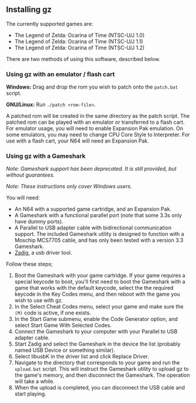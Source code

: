 ## Installing gz
The currently supported games are:
- The Legend of Zelda: Ocarina of Time (NTSC-U/J 1.0)
- The Legend of Zelda: Ocarina of Time (NTSC-U/J 1.1)
- The Legend of Zelda: Ocarina of Time (NTSC-U/J 1.2)

There are two methods of using this software, described below.

### Using gz with an emulator / flash cart
**Windows:** Drag and drop the rom you wish to patch onto the `patch.bat` script.

**GNU/Linux:** Run `./patch <rom-file>`.

A patched rom will be created in the same directory as the patch script.
The patched rom can be played with an emulator or transferred to a flash cart.
For emulator usage, you will need to enable Expansion Pak emulation.
On some emulators, you may need to change CPU Core Style to Interpreter.
For use with a flash cart, your N64 will need an Expansion Pak.

### Using gz with a Gameshark
*Note: Gameshark support has been deprecated. It is still provided, but without guarantees.*

*Note: These instructions only cover Windows users.*

You will need:
- An N64 with a supported game cartridge, and an Expansion Pak.
- A Gameshark with a functional parallel port (note that some 3.3s only have dummy ports).
- A Parallel to USB adapter cable with bidirectional communication support.
  The included Gameshark utility is designed to function with a Moschip MCS7705 cable,
  and has only been tested with a version 3.3 Gameshark.
- [Zadig](http://zadig.akeo.ie/), a usb driver tool.

Follow these steps;

1.  Boot the Gameshark with your game cartridge. If your game requires a special keycode to boot,
    you'll first need to boot the Gameshark with a game that works with the default keycode,
    select the the required keycode in the Key Codes menu, and then reboot with the game you wish to use with gz.
2.  In the Select Cheat Codes menu, select your game and make sure the `(M)` code is active, if one exists.
3.  In the Start Game submenu, enable the Code Generator option, and select Start Game With Selected Codes.
4.  Connect the Gameshark to your computer with your Parallel to USB adapter cable.
5.  Start Zadig and select the Gameshark in the device the list (probably named USB Device or something similar).
6.  Select libusbK in the driver list and click Replace Driver.
7.  Navigate to the directory that corresponds to your game and run the `upload.bat` script.
    This will instruct the Gameshark utility to upload gz to the game's memory,
    and then disconnect the Gameshark. The operation will take a while.
8.  When the upload is completed, you can disconnect the USB cable and start playing.

